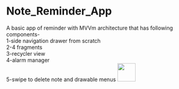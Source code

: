 # Note_Reminder_App
A basic app of reminder with MVVm architecture that has following components-</br>
1-side navigation drawer from scratch</br>
2-4 fragments</br>
3-recycler view</br>
4-alarm manager</br>
5-swipe to delete note and drawable menus
<img src="https://user-images.githubusercontent.com/56038800/90413615-54454f00-e0cc-11ea-815d-0b040330b2d9.jpeg" width="48">
</br>
